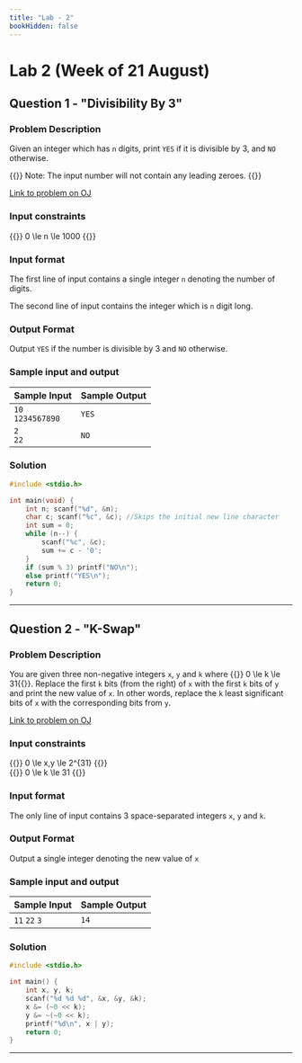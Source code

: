 ```yaml
---
title: "Lab - 2"
bookHidden: false
---
```

# Lab 2 (Week of 21 August)

## Question 1 - "Divisibility By 3"

### Problem Description

Given an integer which has `n` digits, print `YES` if it is divisible by 3, and `NO` otherwise.

{{<hint info>}}
Note: The input number will not contain any leading zeroes.
{{</hint>}}

[Link to problem on OJ](http://oj.iiit.ac.in/problem/cpro23lab2q1)

### Input constraints 

{{<katex block text-center>}}
0 \le n \le 1000
{{</katex>}}

### Input format

The first line of input contains a single integer `n` denoting the number of digits.

The second line of input contains the integer which is `n` digit long.

### Output Format

Output `YES` if the number is divisible by 3 and `NO` otherwise.

### Sample input and output


| Sample Input | Sample Output |
| ------------ | ------------- |
| `10` <br> `1234567890` | `YES`       |
| `2` <br> `22` | `NO`       |

### Solution
```c
#include <stdio.h>

int main(void) {
    int n; scanf("%d", &n);
    char c; scanf("%c", &c); //Skips the initial new line character
    int sum = 0;
    while (n--) {
        scanf("%c", &c);
        sum += c - '0';
    }
    if (sum % 3) printf("NO\n");
    else printf("YES\n");
    return 0;
}
```

---

## Question 2 - "K-Swap"

### Problem Description

You are given three non-negative integers `x`, `y` and `k` where {{<katex block text-center>}}
0 \le k \le 31{{</katex>}}. 
Replace the first `k` bits (from the right) of `x` with the first `k` bits of `y` and print the new value of `x`. In other words, replace the `k` least significant bits of `x` with the corresponding bits from `y`.

[Link to problem on OJ](http://oj.iiit.ac.in/problem/cpro23lab2q2)

### Input constraints 

{{<katex block text-center>}}
0 \le x,y \le 2^{31}
{{</katex>}}
<br>
{{<katex block text-center>}}
0 \le k \le 31
{{</katex>}}

### Input format

The only line of input contains 3 space-separated integers `x`, `y` and `k`.

### Output Format

Output a single integer denoting the new value of `x`

### Sample input and output

| Sample Input | Sample Output |
| ------------ | ------------- |
| `11` `22` `3`| `14`          |

### Solution

```c
#include <stdio.h>

int main() {
    int x, y, k;
    scanf("%d %d %d", &x, &y, &k);
    x &= (~0 << k);
    y &= ~(~0 << k);
    printf("%d\n", x | y);
    return 0;
}
```

---
